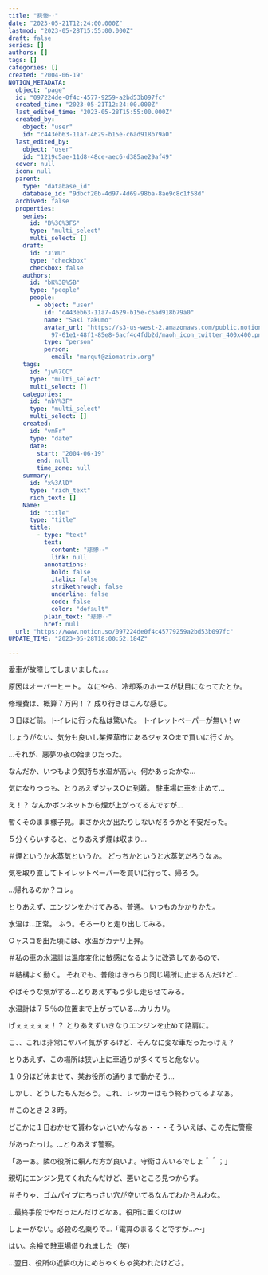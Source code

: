 ```yaml
---
title: "悲惨‥"
date: "2023-05-21T12:24:00.000Z"
lastmod: "2023-05-28T15:55:00.000Z"
draft: false
series: []
authors: []
tags: []
categories: []
created: "2004-06-19"
NOTION_METADATA:
  object: "page"
  id: "097224de-0f4c-4577-9259-a2bd53b097fc"
  created_time: "2023-05-21T12:24:00.000Z"
  last_edited_time: "2023-05-28T15:55:00.000Z"
  created_by:
    object: "user"
    id: "c443eb63-11a7-4629-b15e-c6ad918b79a0"
  last_edited_by:
    object: "user"
    id: "1219c5ae-11d8-48ce-aec6-d385ae29af49"
  cover: null
  icon: null
  parent:
    type: "database_id"
    database_id: "9dbcf20b-4d97-4d69-98ba-8ae9c8c1f58d"
  archived: false
  properties:
    series:
      id: "B%3C%3FS"
      type: "multi_select"
      multi_select: []
    draft:
      id: "JiWU"
      type: "checkbox"
      checkbox: false
    authors:
      id: "bK%3B%5B"
      type: "people"
      people:
        - object: "user"
          id: "c443eb63-11a7-4629-b15e-c6ad918b79a0"
          name: "Saki Yakumo"
          avatar_url: "https://s3-us-west-2.amazonaws.com/public.notion-static.com/3ad1c4\
            97-61e1-48f1-85e8-6acf4c4fdb2d/maoh_icon_twitter_400x400.png"
          type: "person"
          person:
            email: "marqut@ziomatrix.org"
    tags:
      id: "jw%7CC"
      type: "multi_select"
      multi_select: []
    categories:
      id: "nbY%3F"
      type: "multi_select"
      multi_select: []
    created:
      id: "vmFr"
      type: "date"
      date:
        start: "2004-06-19"
        end: null
        time_zone: null
    summary:
      id: "x%3AlD"
      type: "rich_text"
      rich_text: []
    Name:
      id: "title"
      type: "title"
      title:
        - type: "text"
          text:
            content: "悲惨‥"
            link: null
          annotations:
            bold: false
            italic: false
            strikethrough: false
            underline: false
            code: false
            color: "default"
          plain_text: "悲惨‥"
          href: null
  url: "https://www.notion.so/097224de0f4c45779259a2bd53b097fc"
UPDATE_TIME: "2023-05-28T18:00:52.184Z"

---
```

<link rel="stylesheet" href="https://cdn.jsdelivr.net/npm/katex@0.16.2/dist/katex.min.css" integrity="sha384-bYdxxUwYipFNohQlHt0bjN/LCpueqWz13HufFEV1SUatKs1cm4L6fFgCi1jT643X" crossorigin="anonymous">


愛車が故障してしまいました。。。


原因はオーバーヒート。 なにやら、冷却系のホースが駄目になってたとか。


修理費は、概算７万円！？ 成り行きはこんな感じ。


３日ほど前。トイレに行った私は驚いた。 トイレットペーパーが無い！ｗ


しょうがない、気分も良いし某煙草市にあるジャス○まで買いに行くか。


…それが、悪夢の夜の始まりだった。


なんだか、いつもより気持ち水温が高い。何かあったかな…


気になりつつも、とりあえずジャス○に到着。 駐車場に車を止めて…


え！？ なんかボンネットから煙が上がってるんですが…


暫くそのまま様子見。まさか火が出たりしないだろうかと不安だった。


５分くらいすると、とりあえず煙は収まり…


＃煙というか水蒸気というか。 どっちかというと水蒸気だろうなぁ。


気を取り直してトイレットペーパーを買いに行って、帰ろう。


…帰れるのか？コレ。


とりあえず、エンジンをかけてみる。普通。 いつものかかりかた。


水温は…正常。 ふう。そろーりと走り出してみる。


○ャスコを出た頃には、水温がカナリ上昇。


＃私の車の水温計は温度変化に敏感になるように改造してあるので、


＃結構よく動く。 それでも、普段はきっちり同じ場所に止まるんだけど…


やばそうな気がする…とりあえずもう少し走らせてみる。


水温計は７５％の位置まで上がっている…カリカリ。


げぇぇぇぇぇ！？ とりあえずいきなりエンジンを止めて路肩に。


こ、、これは非常にヤバイ気がするけど、そんなに変な車だったっけぇ？


とりあえず、この場所は狭い上に車通りが多くてちと危ない。


１０分ほど休ませて、某お役所の通りまで動かそう…


しかし、どうしたもんだろう。これ、レッカーはもう終わってるよなぁ。


＃このとき２３時。


どこかに１日おかせて貰わないといかんなぁ・・・そういえば、この先に警察


があったっけ。…とりあえず警察。


「あーぁ。隣の役所に頼んだ方が良いよ。守衛さんいるでしょ＾＾；」


親切にエンジン見てくれたんだけど、悪いところ見つからず。


＃そりゃ、ゴムパイプにちっさい穴が空いてるなんてわからんわな。


…最終手段でやだったんだけどなぁ。役所に置くのはｗ


しょーがない。必殺の名乗りで…「電算のまるくとですが…～」


はい。余裕で駐車場借りれました（笑）


…翌日、役所の近隣の方にめちゃくちゃ笑われたけどさ。

